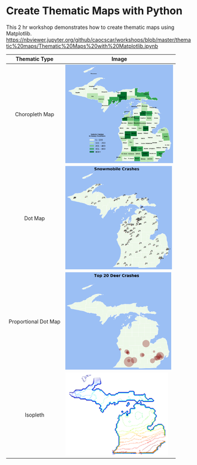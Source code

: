# Create Thematic Maps with Python

This 2 hr workshop demonstrates how to create thematic maps using Matplotlib.  
https://nbviewer.jupyter.org/github/caocscar/workshops/blob/master/thematic%20maps/Thematic%20Maps%20with%20Matplotlib.ipynb

Thematic Type|Image
:---:|---
Choropleth Map|![Choropleth](img/small/mi_choropleth.png)
Dot Map|![Dot](img/small/snowmobile_crashes.png)
Proportional Dot Map|![Proportional](img/small/top_20_crashes.png)
Isopleth|![Isopleth](img/small/isopleth.png)
